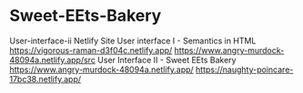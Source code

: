 # Sweet-EEts-Bakery
User-interface-ii
Netlify Site
User interface I - Semantics in HTML
https://vigorous-raman-d3f04c.netlify.app/
https://www.angry-murdock-48094a.netlify.app/src
User Interface II - Sweet EEts Bakery
https://www.angry-murdock-48094a.netlify.app/
https://naughty-poincare-17bc38.netlify.app/